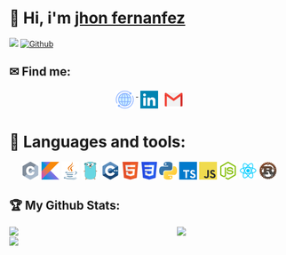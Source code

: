# 👋 Hi, i'm [jhon fernanfez][website]

![](https://visitor-badge.laobi.icu/badge?page_id=jhondev-code) [![Github](https://img.shields.io/github/followers/jhondev-code?label=Followers&logo=Github)](https://github.com/jhondev-code)

## ✉ Find me:

<p align="center">
 <a href="https://jhondev-code.github.io/" target="_blank" rel="noopener noreferrer"> <img src="./icons/social/world.png" alt="Web" style="vertical-align:top; margin:4px"> </a>
 <a href="https://www.linkedin.com/in/charalambos-ioannou" target="_blank" rel="noopener noreferrer"> <img src="./icons/social/linkedin.png" alt="Linkedin"  style="vertical-align:top; margin:4px"></a>
 <a href="mailto:cioannou1997@gmail.com"> <img src="./icons/social/gmail.png" alt="Gmail" style="vertical-align:top; margin:4px"></a> 
</p>

# 🔧 Languages and tools:

<p align="center">
    <img src="./icons/tools/c_32x32.png" alt="c">
    <img src="./icons/tools/kotlin_32x32.png" alt="kotlin">
    <img src="./icons/tools/java_32x32.png" alt="java">
    <img src="./icons/tools/go_32x32.png" alt="go">
    <img src="./icons/tools/cpp_32x32.png" alt="cpp">
    <img src="./icons/tools/html_32x32.png" alt="html">
    <img src="./icons/tools/css_32x32.png" alt="css">
    <img src="./icons/tools/python_32x32.png" alt="python">
    <img src="./icons/tools/typescript_32x32.png" alt="typescript">
    <img src="./icons/tools/javascript_32x32.png" alt="javascript">
    <img src="./icons/tools/node_32x32.png" alt="node">
    <img src="./icons/tools/react_32x32.png" alt="react">
    <img src="./icons/tools/rust_32x32.png" alt="react">
</p>


## 🏆 My Github Stats:

<div>
    <a href="https://github-readme-stats.vercel.app/api?username=jhondev-code&show_icons=true&theme=tokyonight">
        <img align="left" width="60%" src="https://github-readme-stats.vercel.app/api?username=jhondev-code&show_icons=true&theme=tokyonight">
    </a>
    <a href="https://github-readme-stats.vercel.app/api/top-langs/?username=jhondev-code&layout=compact&theme=tokyonight">
        <img align="left" width="40%" src="https://github-readme-stats.vercel.app/api/top-langs/?username=jhondev-code&layout=compact&theme=tokyonight" />
    </a>
    <a href="https://activity-graph.herokuapp.com/graph?username=jhondev-code&theme=github">
        <img align="center" src="https://activity-graph.herokuapp.com/graph?username=jhondev-code&theme=github">
    </a>
</div>

[website]: https://jhondev-code.github.io
[linkedin]: https://www.linkedin.com/in/jhon-samuel-fernandez-gutierrez-4488b6200
[mail]: mailto:jhondev.code@gmail.com
